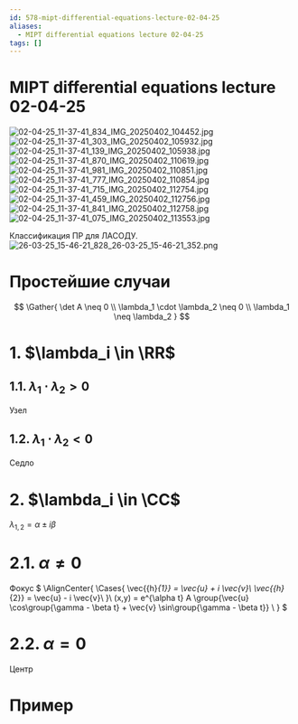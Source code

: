 ```yaml
---
id: 578-mipt-differential-equations-lecture-02-04-25
aliases:
  - MIPT differential equations lecture 02-04-25
tags: []
---
```


# MIPT differential equations lecture 02-04-25

![02-04-25_11-37-41_834_IMG_20250402_104452.jpg](assets/imgs/02-04-25_11-37-41_834_IMG_20250402_104452.jpg)
![02-04-25_11-37-41_303_IMG_20250402_105932.jpg](assets/imgs/02-04-25_11-37-41_303_IMG_20250402_105932.jpg)
![02-04-25_11-37-41_139_IMG_20250402_105938.jpg](assets/imgs/02-04-25_11-37-41_139_IMG_20250402_105938.jpg)
![02-04-25_11-37-41_870_IMG_20250402_110619.jpg](assets/imgs/02-04-25_11-37-41_870_IMG_20250402_110619.jpg)
![02-04-25_11-37-41_981_IMG_20250402_110851.jpg](assets/imgs/02-04-25_11-37-41_981_IMG_20250402_110851.jpg)
![02-04-25_11-37-41_777_IMG_20250402_110854.jpg](assets/imgs/02-04-25_11-37-41_777_IMG_20250402_110854.jpg)
![02-04-25_11-37-41_715_IMG_20250402_112754.jpg](assets/imgs/02-04-25_11-37-41_715_IMG_20250402_112754.jpg)
![02-04-25_11-37-41_459_IMG_20250402_112756.jpg](assets/imgs/02-04-25_11-37-41_459_IMG_20250402_112756.jpg)
![02-04-25_11-37-41_841_IMG_20250402_112758.jpg](assets/imgs/02-04-25_11-37-41_841_IMG_20250402_112758.jpg)
![02-04-25_11-37-41_075_IMG_20250402_113553.jpg](assets/imgs/02-04-25_11-37-41_075_IMG_20250402_113553.jpg)


Классификация ПР для ЛАСОДУ.
![26-03-25_15-46-21_828_26-03-25_15-46-21_352.png](assets/imgs/26-03-25_15-46-21_828_26-03-25_15-46-21_352.png)

# Простейшие случаи
$$
\Gather{
\det A \neq 0 \\
\lambda_1 \cdot \lambda_2 \neq 0 \\
\lambda_1 \neq \lambda_2
}
$$

# 1. $\lambda_i \in \RR$

## 1.1. $\lambda_1 \cdot \lambda_2 > 0$

Узел

## 1.2. $\lambda_1 \cdot \lambda_2 < 0$

Седло

# 2. $\lambda_i \in \CC$

$\lambda_{1,2} = \alpha \pm i \beta$

# 2.1. $\alpha \neq 0$

Фокус
$
\AlignCenter{
\Cases{
\vec{{h}_{1}} = \vec{u} + i \vec{v}\\
\vec{{h}_{2}} = \vec{u} - i \vec{v}\\
}\\
(x,y) = e^{\alpha t} A \group{\vec{u} \cos\group{\gamma - \beta t} +
\vec{v} \sin\group{\gamma - \beta t}} \\
}
$

# 2.2. $\alpha = 0$

Центр

# Пример
